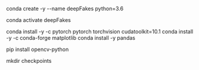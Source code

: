 conda create -y --name deepFakes python=3.6

conda activate deepFakes

conda install -y -c pytorch pytorch torchvision cudatoolkit=10.1
conda install -y -c conda-forge matplotlib
conda install -y pandas

pip install opencv-python

mkdir checkpoints
